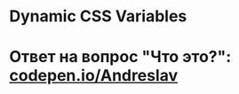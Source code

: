 # Dynamic CSS Variables
 
# Ответ на вопрос "Что это?": [codepen.io/Andreslav](codepen.io/Andreslav/pen/RwWVmBb)
